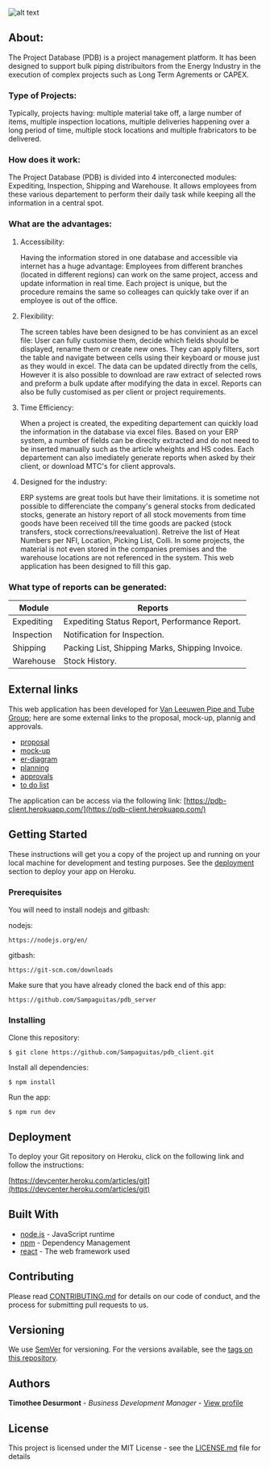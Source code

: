 ![alt text](https://vanleeuwenpublic.s3.eu-west-3.amazonaws.com/proposal/pdb.svg "Project Database (PDB)")

## About:

The Project Database (PDB) is a project management platform. It has been designed to support bulk piping distribuitors from the Energy Industry in the execution of complex projects such as Long Term Agrements or CAPEX.

### Type of Projects:

Typically, projects having: multiple material take off, a large number of items, multiple inspection locations, multiple deliveries happening over a long period of time, multiple stock locations and multiple frabricators to be delivered. 

### How does it work:

The Project Database (PDB) is divided into 4 interconected modules: Expediting, Inspection, Shipping and Warehouse. It allows employees from these various departement to perform their daily task while keeping all the information in a central spot.

### What are the advantages:

1. Accessibility:

   Having the information stored in one database and accessible via internet has a huge advantage: Employees from different branches (located in different regions) can work on the same project, access and update information in real time. Each project is unique, but the procedure remains the same so colleages can quickly take over if an employee is out of the office. 

2. Flexibility:

   The screen tables have been designed to be has convinient as an excel file: User can fully customise them, decide which fields should be displayed, rename them or create new ones. They can apply filters, sort the table and navigate between cells using their keyboard or mouse just as they would in excel. The data can be updated directly from the cells, However it is also possible to download are raw extract of selected rows and preform a bulk update after modifying the data in excel. Reports can also be fully customised as per client or project requirements. 

3. Time Efficiency:

   When a project is created, the expediting departement can quickly load the information in the database via excel files. Based on your ERP system, a number of fields can be direclty extracted and do not need to be inserted manually such as the article wheights and HS codes. Each departement can also imediately generate reports when asked by their client, or download MTC's for client approvals.

4. Designed for the industry:

   ERP systems are great tools but have their limitations. it is sometime not possible to differenciate the company's general stocks from dedicated stocks, generate an history report of all stock movements from time goods have been received till the time goods are packed (stock transfers, stock corrections/reevaluation). Retreive the list of Heat Numbers per NFI, Location, Picking List, Colli. In some projects, the material is not even stored in the companies premises and the warehouse locations are not referenced in the system. This web application has been designed to fill this gap. 

### What type of reports can be generated:

Module | Reports
--- | ---
Expediting | Expediting Status Report, Performance Report.
Inspection | Notification for Inspection.
Shipping | Packing List, Shipping Marks, Shipping Invoice.
Warehouse | Stock History.


## External links

This web application has been developed for [Van Leeuwen Pipe and Tube Group](https://www.vanleeuwen.com/en/); here are some external links to the proposal, mock-up, plannig and approvals.

* [proposal](https://vanleeuwenpublic.s3.eu-west-3.amazonaws.com/proposal/Proposal.pdf)
* [mock-up](https://vanleeuwenpublic.s3.eu-west-3.amazonaws.com/proposal/Mock-up.pdf)
* [er-diagram](https://vanleeuwenpublic.s3.eu-west-3.amazonaws.com/proposal/entity+relationship+diagram.svg)
* [planning](https://vanleeuwenpublic.s3.eu-west-3.amazonaws.com/proposal/Planning+Rev14.xlsx)
* [approvals](APPROVAL.md)
* [to do list](TODO.md)

The application can be access via the following link: [https://pdb-client.herokuapp.com/](https://pdb-client.herokuapp.com/)

## Getting Started

These instructions will get you a copy of the project up and running on your local machine for development and testing purposes. See the [deployment](https://github.com/Sampaguitas/pdb_client/blob/master/README.md#deployment) section to deploy your app on Heroku.

### Prerequisites

You will need to install nodejs and gitbash:

nodejs:

```
https://nodejs.org/en/
```

gitbash:

```
https://git-scm.com/downloads
```

Make sure that you have already cloned the back end of this app:

```
https://github.com/Sampaguitas/pdb_server
```

### Installing

Clone this repository:

```
$ git clone https://github.com/Sampaguitas/pdb_client.git
```

Install all dependencies:

```
$ npm install
```

Run the app:

```
$ npm run dev
```

## Deployment

To deploy your Git repository on Heroku, click on the following link and follow the instructions: 

[https://devcenter.heroku.com/articles/git](https://devcenter.heroku.com/articles/git)

## Built With

* [node.js](https://nodejs.org/en/) - JavaScript runtime
* [npm](https://www.npmjs.com) - Dependency Management
* [react](reactjs.org) - The web framework used

## Contributing

Please read [CONTRIBUTING.md](CONTRIBUTING.md) for details on our code of conduct, and the process for submitting pull requests to us.

## Versioning

We use [SemVer](http://semver.org/) for versioning. For the versions available, see the [tags on this repository](https://github.com/Sampaguitas/pdb_client/tags). 

## Authors

**Timothee Desurmont** - *Business Development Manager* - [View profile](https://www.linkedin.com/in/timothee-desurmont-82243245/)

## License

This project is licensed under the MIT License - see the [LICENSE.md](LICENSE.md) file for details
